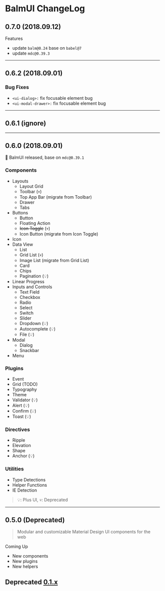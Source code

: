 # BalmUI ChangeLog

## 0.7.0 (2018.09.12)

Features

- update `balm@0.24` base on `babel@7`
- update `mdc@0.39.3`

---

## 0.6.2 (2018.09.01)

### Bug Fixes

- `<ui-dialog>:` fix focusable element bug
- `<ui-modal-drawer>:` fix focusable element bug

---

## 0.6.1 (ignore)

---

## 0.6.0 (2018.09.01)

:tada: BalmUI released, base on `mdc@0.39.1`

### Components

- Layouts
  - Layout Grid
  - Toolbar (:skull:)
  - Top App Bar (migrate from Toolbar)
  - Drawer
  - Tabs
- Buttons
  - Button
  - Floating Action
  - <del>Icon Toggle</del> (:skull:)
  - Icon Button (migrate from Icon Toggle)
- Icon
- Data View
  - List
  - Grid List (:skull:)
  - Image List (migrate from Grid List)
  - Card
  - Chips
  - Pagination (:bulb:)
- Linear Progress
- Inputs and Controls
  - Text Field
  - Checkbox
  - Radio
  - Select
  - Switch
  - Slider
  - Dropdown (:bulb:)
  - Autocomplete (:bulb:)
  - File (:bulb:)
- Modal
  - Dialog
  - Snackbar
- Menu

### Plugins

- Event
- Grid (TODO)
- Typography
- Theme
- Validator (:bulb:)
- Alert (:bulb:)
- Confirm (:bulb:)
- Toast (:bulb:)

### Directives

- Ripple
- Elevation
- Shape
- Anchor (:bulb:)

### Utilities

- Type Detections
- Helper Functions
- IE Detection

> :bulb:: Plus UI, :skull:: Deprecated

---

## 0.5.0 (Deprecated)

> Modular and customizable Material Design UI components for the web

Coming Up

- New components
- New plugins
- New helpers

## Deprecated [0.1.x](https://github.com/balmjs/ui-vue-lite/blob/0.1.x/CHANGELOG.md)
